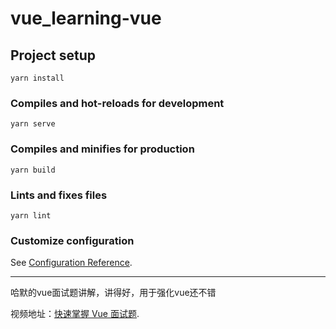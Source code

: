 # vue_learning-vue

## Project setup
```
yarn install
```

### Compiles and hot-reloads for development
```
yarn serve
```

### Compiles and minifies for production
```
yarn build
```

### Lints and fixes files
```
yarn lint
```

### Customize configuration
See [Configuration Reference](https://cli.vuejs.org/config/).

***

哈默的vue面试题讲解，讲得好，用于强化vue还不错

视频地址：[快速掌握 Vue 面试题](https://www.bilibili.com/video/BV1fX4y1G7iT).